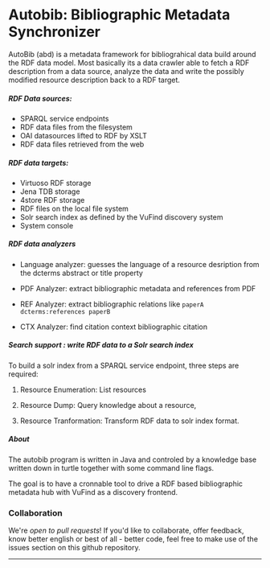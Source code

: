 

  Autobib: Bibliographic Metadata Synchronizer
==================================================

  AutoBib (abd) is a metadata framework for bibliograhical data build around 
  the RDF data model. 
  Most basically its a data crawler able to fetch a RDF description from a 
  data source, analyze the data and write the possibly modified resource 
  description back to a RDF target.

##### RDF Data sources:
  
  - SPARQL service endpoints
  - RDF data files from the filesystem
  - OAI datasources lifted to RDF by XSLT 
  - RDF data files retrieved from the web

##### RDF data targets:

  - Virtuoso RDF storage
  - Jena TDB storage
  - 4store RDF storage
  - RDF files on the local file system
  - Solr search index as defined by the VuFind discovery system
  - System console

##### RDF data analyzers

  - Language analyzer: guesses the language of a resource desription
    from the dcterms abstract or title property
  - PDF Analyzer: extract bibliographic metadata and references from PDF

  - REF Analyzer: extract bibliographic relations like
    <code>paperA dcterms:references paperB</code>

  - CTX Analyzer: find citation context bibliographic citation

##### Search support : write RDF data to a Solr search index

  To build a solr index from a SPARQL service endpoint,
  three steps are required:

  1. Resource Enumeration: List resources 

  2. Resource Dump: Query knowledge about a resource,

  3. Resource Tranformation: Transform RDF data to solr index format.



##### About

  The autobib program is written in Java and controled by a 
  knowledge base written down in turtle together with some 
  command line flags.

  The goal is to have a cronnable tool to drive a RDF based 
  bibliographic metadata hub with VuFind as a discovery frontend.


### Collaboration

  We're *open to pull requests*! If you'd like to collaborate, 
  offer feedback, know better english or best of all - better code, 
  feel free to make use of the issues section on this github repository.

____________________________________________________________________________
